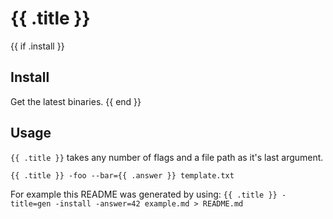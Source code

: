 # {{ .title }}
{{ if .install }}
## Install

Get the latest binaries.
{{ end }}
## Usage

`{{ .title }}` takes any number of flags and a file path as it's last argument.

`{{ .title }} -foo --bar={{ .answer }} template.txt`

For example this README was generated by using: `{{ .title }} -title=gen -install -answer=42 example.md > README.md`
